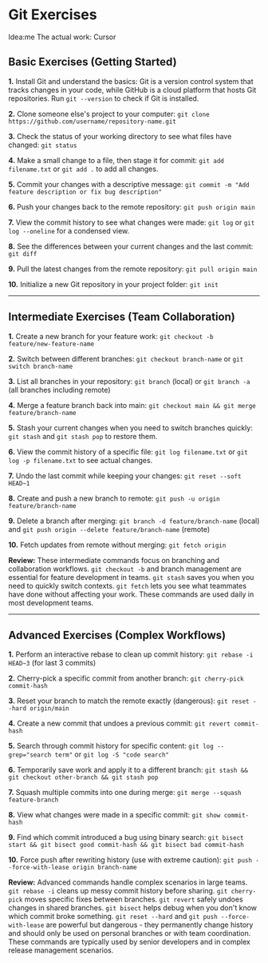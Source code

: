 # Git Exercises

Idea:me 
The actual work: Cursor

## Basic Exercises (Getting Started)

**1.** Install Git and understand the basics: Git is a version control system that tracks changes in your code, while GitHub is a cloud platform that hosts Git repositories. Run `git --version` to check if Git is installed.

**2.** Clone someone else's project to your computer: `git clone https://github.com/username/repository-name.git`

**3.** Check the status of your working directory to see what files have changed: `git status`

**4.** Make a small change to a file, then stage it for commit: `git add filename.txt` or `git add .` to add all changes.

**5.** Commit your changes with a descriptive message: `git commit -m "Add feature description or fix bug description"`

**6.** Push your changes back to the remote repository: `git push origin main`

**7.** View the commit history to see what changes were made: `git log` or `git log --oneline` for a condensed view.

**8.** See the differences between your current changes and the last commit: `git diff`

**9.** Pull the latest changes from the remote repository: `git pull origin main`

**10.** Initialize a new Git repository in your project folder: `git init`

---

## Intermediate Exercises (Team Collaboration)

**1.** Create a new branch for your feature work: `git checkout -b feature/new-feature-name`

**2.** Switch between different branches: `git checkout branch-name` or `git switch branch-name`

**3.** List all branches in your repository: `git branch` (local) or `git branch -a` (all branches including remote)

**4.** Merge a feature branch back into main: `git checkout main && git merge feature/branch-name`

**5.** Stash your current changes when you need to switch branches quickly: `git stash` and `git stash pop` to restore them.

**6.** View the commit history of a specific file: `git log filename.txt` or `git log -p filename.txt` to see actual changes.

**7.** Undo the last commit while keeping your changes: `git reset --soft HEAD~1`

**8.** Create and push a new branch to remote: `git push -u origin feature/branch-name`

**9.** Delete a branch after merging: `git branch -d feature/branch-name` (local) and `git push origin --delete feature/branch-name` (remote)

**10.** Fetch updates from remote without merging: `git fetch origin`

**Review:** These intermediate commands focus on branching and collaboration workflows. `git checkout -b` and branch management are essential for feature development in teams. `git stash` saves you when you need to quickly switch contexts. `git fetch` lets you see what teammates have done without affecting your work. These commands are used daily in most development teams.

---

## Advanced Exercises (Complex Workflows)

**1.** Perform an interactive rebase to clean up commit history: `git rebase -i HEAD~3` (for last 3 commits)

**2.** Cherry-pick a specific commit from another branch: `git cherry-pick commit-hash`

**3.** Reset your branch to match the remote exactly (dangerous): `git reset --hard origin/main`

**4.** Create a new commit that undoes a previous commit: `git revert commit-hash`

**5.** Search through commit history for specific content: `git log --grep="search term"` or `git log -S "code search"`

**6.** Temporarily save work and apply it to a different branch: `git stash && git checkout other-branch && git stash pop`

**7.** Squash multiple commits into one during merge: `git merge --squash feature-branch`

**8.** View what changes were made in a specific commit: `git show commit-hash`

**9.** Find which commit introduced a bug using binary search: `git bisect start && git bisect good commit-hash && git bisect bad commit-hash`

**10.** Force push after rewriting history (use with extreme caution): `git push --force-with-lease origin branch-name`

**Review:** Advanced commands handle complex scenarios in large teams. `git rebase -i` cleans up messy commit history before sharing. `git cherry-pick` moves specific fixes between branches. `git revert` safely undoes changes in shared branches. `git bisect` helps debug when you don't know which commit broke something. `git reset --hard` and `git push --force-with-lease` are powerful but dangerous - they permanently change history and should only be used on personal branches or with team coordination. These commands are typically used by senior developers and in complex release management scenarios.
